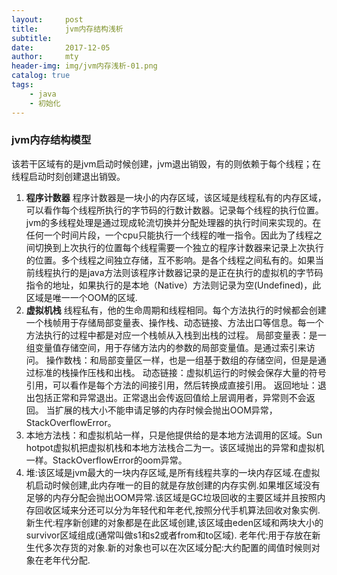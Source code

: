 ```yaml
---
layout:     post
title:      jvm内存结构浅析
subtitle:   
date:       2017-12-05
author:     mty
header-img: img/jvm内存浅析-01.png
catalog: true
tags:
    - java
    - 初始化
---
```

### jvm内存结构模型

该若干区域有的是jvm启动时候创建，jvm退出销毁，有的则依赖于每个线程；在线程启动时刻创建退出销毁。
1. **程序计数器** 程序计数器是一块小的内存区域，该区域是线程私有的内存区域，可以看作每个线程所执行的字节码的行数计数器。记录每个线程的执行位置。jvm的多线程处理是通过现成轮流切换并分配处理器的执行时间来实现的。在任何一个时间片段，一个cpu只能执行一个线程的唯一指令。因此为了线程之间切换到上次执行的位置每个线程需要一个独立的程序计数器来记录上次执行的位置。多个线程之间独立存储，互不影响。是各个线程之间私有的。如果当前线程执行的是java方法则该程序计数器记录的是正在执行的虚拟机的字节码指令的地址，如果执行的是本地（Native）方法则记录为空(Undefined)，此区域是唯一一个OOM的区域.
2. **虚拟机栈** 线程私有，他的生命周期和线程相同。每个方法执行的时候都会创建一个栈帧用于存储局部变量表、操作栈、动态链接、方法出口等信息。每一个方法执行的过程中都是对应一个栈帧从入栈到出栈的过程。
		局部变量表：是一组变量值存储空间，用于存储方法内的参数的局部变量值。是通过索引来访问。
		操作数栈：和局部变量区一样，也是一组基于数组的存储空间，但是是通过标准的栈操作压栈和出栈。
		动态链接：虚拟机运行的时候会保存大量的符号引用，可以看作是每个方法的间接引用，然后转换成直接引用。
	    返回地址：退出包括正常和异常退出。正常退出会传返回值给上层调用者，异常则不会返回。
	当扩展的栈大小不能申请足够的内存时候会抛出OOM异常，StackOverflowError。
3. 本地方法栈：和虚拟机站一样，只是他提供给的是本地方法调用的区域。Sun hotpot虚拟机把虚拟机栈和本地方法栈合二为一。该区域抛出的异常和虚拟机一样。StackOverflowError的oom异常。
4. 堆:该区域是jvm最大的一块内存区域,是所有线程共享的一块内存区域.在虚拟机启动时候创建,此内存唯一的目的就是存放创建的内存实例.如果堆区域没有足够的内存分配会抛出OOM异常.该区域是GC垃圾回收的主要区域并且按照内存回收区域来分还可以分为年轻代和年老代,按照分代手机算法回收对象实例.
	    新生代:程序新创建的对象都是在此区域创建,该区域由eden区域和两块大小的survivor区域组成(通常叫做s1和s2或者from和to区域).
	    老年代:用于存放在新生代多次存货的对象.新的对象也可以在次区域分配:大约配置的阈值时候则对象在老年代分配.
